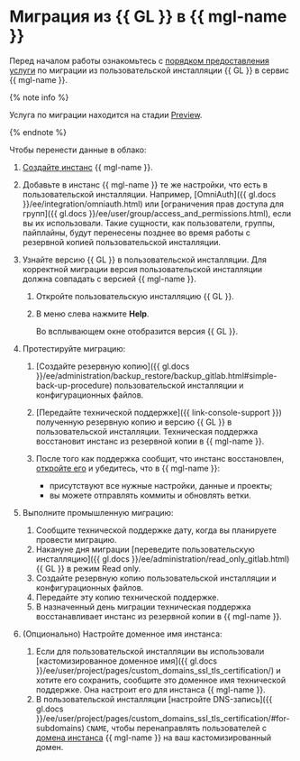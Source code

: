 # Миграция из {{ GL }} в {{ mgl-name }}

Перед началом работы ознакомьтесь с [порядком предоставления услуги](../../concepts/migration.md) по миграции из пользовательской инсталляции {{ GL }} в сервис {{ mgl-name }}.

{% note info %}

Услуга по миграции находится на стадии [Preview](../../../overview/concepts/launch-stages.md).

{% endnote %}

Чтобы перенести данные в облако:

1. [Создайте инстанс](instance-create.md) {{ mgl-name }}.
1. Добавьте в инстанс {{ mgl-name }} те же настройки, что есть в пользовательской инсталляции. Например, [OmniAuth]({{ gl.docs }}/ee/integration/omniauth.html) или [ограничения прав доступа для групп]({{ gl.docs }}/ee/user/group/access_and_permissions.html), если вы их использовали. Такие сущности, как пользователи, группы, пайплайны, будут перенесены позднее во время работы с резервной копией пользовательской инсталляции.
1. Узнайте версию {{ GL }} в пользовательской инсталляции. Для корректной миграции версия пользовательской инсталляции должна совпадать с версией {{ mgl-name }}.

   1. Откройте пользовательскую инсталляцию {{ GL }}.
   1. В меню слева нажмите **Help**.

      Во всплывающем окне отобразится версия {{ GL }}.

1. Протестируйте миграцию:

   1. [Создайте резервную копию]({{ gl.docs }}/ee/administration/backup_restore/backup_gitlab.html#simple-back-up-procedure) пользовательской инсталляции и конфигурационных файлов.
   1. [Передайте технической поддержке]({{ link-console-support }}) полученную резервную копию и версию {{ GL }} в пользовательской инсталляции. Техническая поддержка восстановит инстанс из резервной копии в {{ mgl-name }}.
   1. После того как поддержка сообщит, что инстанс восстановлен, [откройте его](instance-list.md#get) и убедитесь, что в {{ mgl-name }}:

      * присутствуют все нужные настройки, данные и проекты;
      * вы можете отправлять коммиты и обновлять ветки.

1. Выполните промышленную миграцию:

   1. Сообщите технической поддержке дату, когда вы планируете провести миграцию.
   1. Накануне дня миграции [переведите пользовательскую инсталляцию]({{ gl.docs }}/ee/administration/read_only_gitlab.html) {{ GL }} в режим Read only.
   1. Создайте резервную копию пользовательской инсталляции и конфигурационных файлов.
   1. Передайте эту копию технической поддержке.
   1. В назначенный день миграции техническая поддержка восстанавливает инстанс из резервной копии в {{ mgl-name }}.

1. (Опционально) Настройте доменное имя инстанса:

   1. Если для пользовательской инсталляции вы использовали [кастомизированное доменное имя]({{ gl.docs }}/ee/user/project/pages/custom_domains_ssl_tls_certification/) и хотите его сохранить, сообщите это доменное имя технической поддержке. Она настроит его для инстанса {{ mgl-name }}.
   1. В пользовательской инсталляции [настройте DNS-запись]({{ gl.docs }}/ee/user/project/pages/custom_domains_ssl_tls_certification/#for-subdomains) `CNAME`, чтобы перенаправлять пользователей с [домена инстанса](../../concepts/index.md#config) {{ mgl-name }} на ваш кастомизированный домен.
